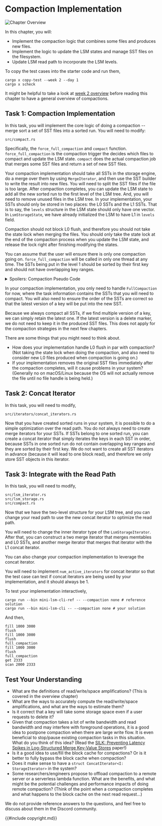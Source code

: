# Compaction Implementation

![Chapter Overview](./lsm-tutorial/week2-01-full.svg)

In this chapter, you will:

* Implement the compaction logic that combines some files and produces new files.
* Implement the logic to update the LSM states and manage SST files on the filesystem.
* Update LSM read path to incorporate the LSM levels.

To copy the test cases into the starter code and run them,

```
cargo x copy-test --week 2 --day 1
cargo x scheck
```

<div class="warning">

It might be helpful to take a look at [week 2 overview](./week2-overview.md) before reading this chapter to have a general overview of compactions.

</div>

## Task 1: Compaction Implementation

In this task, you will implement the core logic of doing a compaction -- merge sort a set of SST files into a sorted run. You will need to modify:

```
src/compact.rs
```

Specifically, the `force_full_compaction` and `compact` function. `force_full_compaction` is the compaction trigger the decides which files to compact and update the LSM state. `compact` does the actual compaction job that merges some SST files and return a set of new SST files.

Your compaction implementation should take all SSTs in the storage engine, do a merge over them by using `MergeIterator`, and then use the SST builder to write the result into new files. You will need to split the SST files if the file is too large. After compaction completes, you can update the LSM state to add all the new sorted run to the first level of the LSM tree. And, you will need to remove unused files in the LSM tree. In your implementation, your SSTs should only be stored in two places: the L0 SSTs and the L1 SSTs. That is to say, the `levels` structure in the LSM state should only have one vector. In `LsmStorageState`, we have already initialized the LSM to have L1 in `levels` field.

Compaction should not block L0 flush, and therefore you should not take the state lock when merging the files. You should only take the state lock at the end of the compaction process when you update the LSM state, and release the lock right after finishing modifying the states.

You can assume that the user will ensure there is only one compaction going on. `force_full_compaction` will be called in only one thread at any time. The SSTs being put in the level 1 should be sorted by their first key and should not have overlapping key ranges.

<details>

<summary>Spoilers: Compaction Pseudo Code</summary>

```rust,no_run
fn force_full_compaction(&self) {
    let ssts_to_compact = {
        let state = self.state.read();
        state.l0_sstables + state.levels[0]
    };
    let new_ssts = self.compact(FullCompactionTask(ssts_to_compact))?;
    {
        let state_lock = self.state_lock.lock();
        let state = self.state.write();
        state.l0_sstables.remove(/* the ones being compacted */);
        state.levels[0] = new_ssts; // new SSTs added to L1
    };
    std::fs::remove(ssts_to_compact)?;
}
```

</details>

In your compaction implementation, you only need to handle `FullCompaction` for now, where the task information contains the SSTs that you will need to compact. You will also need to ensure the order of the SSTs are correct so that the latest version of a key will be put into the new SST.

Because we always compact all SSTs, if we find multiple version of a key, we can simply retain the latest one. If the latest version is a delete marker, we do not need to keep it in the produced SST files. This does not apply for the compaction strategies in the next few chapters.

There are some things that you might need to think about.

* How does your implementation handle L0 flush in par with compaction? (Not taking the state lock when doing the compaction, and also need to consider new L0 files produced when compaction is going on.)
* If your implementation removes the original SST files immediately after the compaction completes, will it cause problems in your system? (Generally no on macOS/Linux because the OS will not actually remove the file until no file handle is being held.)

## Task 2: Concat Iterator

In this task, you will need to modify,

```
src/iterators/concat_iterators.rs
```

Now that you have created sorted runs in your system, it is possible to do a simple optimization over the read path. You do not always need to create merge iterators for your SSTs. If SSTs belong to one sorted run, you can create a concat iterator that simply iterates the keys in each SST in order, because SSTs in one sorted run do not contain overlapping key ranges and they are sorted by their first key. We do not want to create all SST iterators in advance (because it will lead to one block read), and therefore we only store SST objects in this iterator.

## Task 3: Integrate with the Read Path

In this task, you will need to modify,

```
src/lsm_iterator.rs
src/lsm_storage.rs
src/compact.rs
```

Now that we have the two-level structure for your LSM tree, and you can change your read path to use the new concat iterator to optimize the read path.

You will need to change the inner iterator type of the `LsmStorageIterator`. After that, you can construct a two merge iterator that merges memtables and L0 SSTs, and another merge iterator that merges that iterator with the L1 concat iterator.

You can also change your compaction implementation to leverage the concat iterator.

You will need to implement `num_active_iterators` for concat iterator so that the test case can test if concat iterators are being used by your implementation, and it should always be 1.

To test your implementation interactively,

```shell
cargo run --bin mini-lsm-cli-ref -- --compaction none # reference solution
cargo run --bin mini-lsm-cli -- --compaction none # your solution
```

And then,

```
fill 1000 3000
flush
fill 1000 3000
flush
full_compaction
fill 1000 3000
flush
full_compaction
get 2333
scan 2000 2333
```

## Test Your Understanding

* What are the definitions of read/write/space amplifications? (This is covered in the overview chapter)
* What are the ways to accurately compute the read/write/space amplifications, and what are the ways to estimate them?
* Is it correct that a key will take some storage space even if a user requests to delete it?
* Given that compaction takes a lot of write bandwidth and read bandwidth and may interfere with foreground operations, it is a good idea to postpone compaction when there are large write flow. It is even beneficial to stop/pause existing compaction tasks in this situation. What do you think of this idea? (Read the [SILK: Preventing Latency Spikes in Log-Structured Merge Key-Value Stores](https://www.usenix.org/conference/atc19/presentation/balmau) paper!)
* Is it a good idea to use/fill the block cache for compactions? Or is it better to fully bypass the block cache when compaction?
* Does it make sense to have a `struct ConcatIterator<I: StorageIterator>` in the system?
* Some researchers/engineers propose to offload compaction to a remote server or a serverless lambda function. What are the benefits, and what might be the potential challenges and performance impacts of doing remote compaction? (Think of the point when a compaction completes and what happens to the block cache on the next read request...)

We do not provide reference answers to the questions, and feel free to discuss about them in the Discord community.

{{#include copyright.md}}
